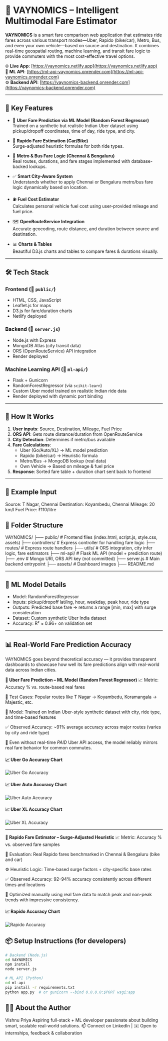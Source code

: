 # 🚖 VAYNOMICS – Intelligent Multimodal Fare Estimator

**VAYNOMICS** is a smart fare comparison web application that estimates ride fares across various transport modes—Uber, Rapido (bike/car), Metro, Bus, and even your own vehicle—based on source and destination. It combines real-time geospatial routing, machine learning, and transit fare logic to provide commuters with the most cost-effective travel options.

🌐 **Live App**: [https://vaynomics.netlify.app](https://vaynomics.netlify.app)  
🧠 **ML API**: [https://ml-api-vaynomics.onrender.com](https://ml-api-vaynomics.onrender.com)  
⚙️ **Backend API**: [https://vaynomics-backend.onrender.com](https://vaynomics-backend.onrender.com)

---

## 📌 Key Features

- 🧠 **Uber Fare Prediction via ML Model (Random Forest Regressor)**  
  Trained on a synthetic but realistic Indian Uber dataset using pickup/dropoff coordinates, time of day, ride type, and city.

- 🛵 **Rapido Fare Estimation (Car/Bike)**  
  Surge-adjusted heuristic formulas for both ride types.

- 🚌 **Metro & Bus Fare Logic (Chennai & Bengaluru)**  
  Real routes, durations, and fare stages implemented with database-backed lookups.

- ✅ **Smart City-Aware System**  
  Understands whether to apply Chennai or Bengaluru metro/bus fare logic dynamically based on location.

- ⛽ **Fuel Cost Estimator**  
  Calculates personal vehicle fuel cost using user-provided mileage and fuel price.

- 🗺️ **OpenRouteService Integration**  
  Accurate geocoding, route distance, and duration between source and destination.

- 📊 **Charts & Tables**  
  Beautiful D3.js charts and tables to compare fares & durations visually.

---

## 🛠️ Tech Stack

### Frontend (📁 `public/`)
- HTML, CSS, JavaScript
- Leaflet.js for maps
- D3.js for fare/duration charts
- Netlify deployed

### Backend (📁 `server.js`)
- Node.js with Express
- MongoDB Atlas (city transit data)
- ORS (OpenRouteService) API integration
- Render deployed

### Machine Learning API (📁 `ml-api/`)
- Flask + Gunicorn
- RandomForestRegressor (via `scikit-learn`)
- Custom Uber model trained on realistic Indian ride data
- Render deployed with dynamic port binding

---

## 🚀 How It Works

1. **User inputs**: Source, Destination, Mileage, Fuel Price
2. **ORS API**: Gets route distance/duration from OpenRouteService
3. **City Detection**: Determines if metro/bus available
4. **Fare Calculations**:
   - Uber (Go/Auto/XL) → ML model prediction
   - Rapido (bike/car) → Heuristic formula
   - Metro/Bus → MongoDB lookup (real data)
   - Own Vehicle → Based on mileage & fuel price
5. **Response**: Sorted fare table + duration chart sent back to frontend

---

## 🧪 Example Input

Source: T Nagar, Chennai
Destination: Koyambedu, Chennai
Mileage: 20 km/l
Fuel Price: ₹110/litre

## 📁 Folder Structure

VAYNOMICS/
├── public/           # Frontend files (index.html, script.js, style.css, assets)
├── controllers/      # Express controller for handling fare logic
├── routes/           # Express route handlers
├── utils/            # ORS integration, city infer logic, fare estimators
├── ml-api/           # Flask ML API (model + prediction route)
├── .env              # Mongo URI, ORS API key (not committed)
├── server.js         # Main backend entrypoint
├── assets/           # Dashboard images
├── README.md 


---

## 🧠 ML Model Details

- Model: RandomForestRegressor
- Inputs: pickup/dropoff lat/lng, hour, weekday, peak hour, ride type
- Outputs: Predicted base fare → returns a range [min, max] with surge consideration
- Dataset: Custom synthetic Uber India dataset
- Accuracy: R² ≈ 0.96+ on validation set

---

## 📊 Real-World Fare Prediction Accuracy
VAYNOMICS goes beyond theoretical accuracy — it provides transparent dashboards to showcase how well its fare predictions align with real-world data across Indian cities.

**🚖 Uber Fare Prediction – ML Model (Random Forest Regressor)**
📈 Metric: Accuracy % vs. route-based real fares

📍 Test Cases: Popular routes like T Nagar → Koyambedu, Koramangala → Majestic, etc.

🧠 Model: Trained on Indian Uber-style synthetic dataset with city, ride type, and time-based features

✅ Observed Accuracy: ~91% average accuracy across major routes (varies by city and ride type)

📌 Even without real-time *PAID* Uber API access, the model reliably mirrors real fare behavior for common commutes.

#### 📈 Uber Go Accuracy Chart  
![Uber Go Accuracy](./assets/uberGo_accuracy_chart.jpg)

#### 📈 Uber Auto Accuracy Chart  
![Uber Auto Accuracy](./assets/uberAuto_accuracy_chart.jpg)

#### 📈 Uber XL Accuracy Chart  
![Uber XL Accuracy](./assets/uberXL_accuracy_chart.jpg)

---

**🛵 Rapido Fare Estimator – Surge-Adjusted Heuristic**
📈 Metric: Accuracy % vs. observed fare samples

🧪 Evaluation: Real Rapido fares benchmarked in Chennai & Bengaluru (bike and car)

⚙️ Heuristic Logic: Time-based surge factors + city-specific base rates

✅ Observed Accuracy: 92–94% accuracy consistently across different times and locations

📌 Optimized manually using real fare data to match peak and non-peak trends with impressive consistency.

#### 📈 Rapido Accuracy Chart  
![Rapido Accuracy](./assets/rapido_accuracy_chart.jpg)


## 📦 Setup Instructions (for developers)

```bash
# Backend (Node.js)
cd VAYNOMICS
npm install
node server.js

# ML API (Python)
cd ml-api
pip install -r requirements.txt
python app.py  # or gunicorn --bind 0.0.0.0:$PORT wsgi:app
```

## 🙋‍♀️ About the Author

Vishnu Priya
Aspiring full-stack + ML developer passionate about building smart, scalable real-world solutions.
📫 Connect on LinkedIn | ✉️ Open to internships, feedback & collaboration

